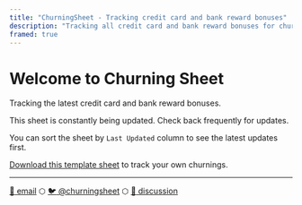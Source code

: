 ```yaml
---
title: "ChurningSheet - Tracking credit card and bank reward bonuses"
description: "Tracking all credit card and bank reward bonuses for churning. This sheet is constantly being updated."
framed: true
---
```


# Welcome to Churning Sheet

Tracking the latest credit card and bank reward bonuses.

This sheet is constantly being updated. Check back frequently for updates.

You can sort the sheet by `Last Updated` column to see the latest updates first.

[Download this template sheet](https://churningsheet.com/template) to track your own churnings.

---

[:email: email](mailto:bonus@churningsheet.com) ⬡ [:bird: @churningsheet](https://twitter.com/churningsheet) ⬡ [:speech_balloon: discussion](https://github.com/momentmaker/churningsheet/discussions)
